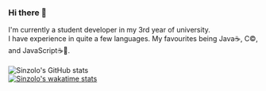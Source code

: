 ### Hi there 👋
I'm currently a student developer in my 3rd year of university.
<br>I have experience in quite a few languages. My favourites being Java☕️, C©️, and JavaScript☕️📜.
<br><br>![Sinzolo's GitHub stats](https://github-readme-stats.vercel.app/api?username=Sinzolo&count_private=true&theme=codeSTACKr&hide=stars,contribs&show_icons=true&custom_title=Sinzolo's%20GitHub%20Stats)
<br>[![Sinzolo's wakatime stats](https://github-readme-stats.vercel.app/api/wakatime?username=Sinzolo&theme=great-gatsby&layout=compact&custom_title=Sinzolo%27s%20Wakatime%20Statistics)](https://wakatime.com/@Sinzolo)
